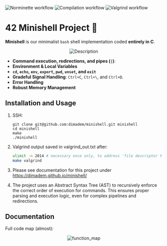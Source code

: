 <!-- [image](https://github.com/user-attachments/assets/4e173ce6-fd1d-49a4-8515-9a918f0f8a9d) -->

![Norminette workflow](https://github.com/dimadem/minishell/actions/workflows/norminette.yml/badge.svg)
![Compilation workflow](https://github.com/dimadem/minishell/actions/workflows/compile.yml/badge.svg)
![Valgrind workflow](https://github.com/dimadem/minishell/actions/workflows/valgrind.yml/badge.svg)


# 42 Minishell Project 🐚

**Minishell** is our minimalist `bash` shell implementation coded **entirely in C**.

<!-- Centered image -->
<p align="center">
  <img src="https://github.com/user-attachments/assets/4e173ce6-fd1d-49a4-8515-9a918f0f8a9d" alt="Description">
</p>


- **Command execution, redirections, and pipes (`|`)**: 
- **Environment & Local Variables**
- **`cd`, `echo`, `env`, `export`, `pwd`, `unset`, and `exit`**
- **Gradeful Signal Handling**: `Ctrl+C`, `Ctrl+\`, and `Ctrl+D`.
- **Error Handling**
- **Robust Memory Management**

## Installation and Usage

1. SSH:
   ```
   git clone git@github.com:dimadem/minishell.git minishell
   cd minishell
   make
   ./minishell
   ```

2. Valgrind output saved in valgrind_out.txt after:
   ```sh
   ulimit -n 2014 # necessary once only, to address 'file descriptor too high' error
   make valgrind
   ```

3. Please see documentation for this project under https://dimadem.github.io/minishell/

4. The project uses an Abstract Syntax Tree (AST) to recursively enforce the correct order of execution for commands. This ensures proper parsing and execution logic, even for complex pipelines and redirections.

## Documentation

Full code map (almost):

<p align="center">
  <img src="https://dimadem.github.io/minishell/main_8c_a58ec4cbe311c0444bad2ee2b780c2068_cgraph.png" alt="function_map">
</p>
